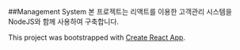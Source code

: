 ##Management System
본 프로젝트는 리액트를 이용한 고객관리 시스템을 NodeJS와 함께 사용하여 구축합니다.

This project was bootstrapped with [Create React App](https://github.com/facebook/create-react-app).

